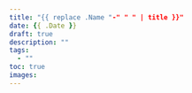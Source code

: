 ```yaml
---
title: "{{ replace .Name "-" " " | title }}"
date: {{ .Date }}
draft: true
description: ""
tags:
  - ""
toc: true
images:
---
```


